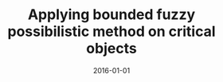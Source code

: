 ---
# Documentation: https://wowchemy.com/docs/managing-content/

title: Applying bounded fuzzy possibilistic method on critical objects
subtitle: ''
summary: ''
authors:
- Hossein Yazdani
- Daniel Ortiz-Arroyo
- Kazimierz Choroś
- kwasnicka
tags: []
categories: []
date: '2016-01-01'
lastmod: 2022-10-07T05:01:42Z
featured: false
draft: false

# Featured image
# To use, add an image named `featured.jpg/png` to your page's folder.
# Focal points: Smart, Center, TopLeft, Top, TopRight, Left, Right, BottomLeft, Bottom, BottomRight.
image:
  caption: ''
  focal_point: ''
  preview_only: false

# Projects (optional).
#   Associate this post with one or more of your projects.
#   Simply enter your project's folder or file name without extension.
#   E.g. `projects = ["internal-project"]` references `content/project/deep-learning/index.md`.
#   Otherwise, set `projects = []`.
projects: []
publishDate: '2022-10-07T05:01:40.942903Z'
publication_types:
- '1'
abstract: ''
publication: '*CINTI 2016 : 17th IEEE International Symposium on Computational Intelligence
  and Informatics : 17-19 November, 2016, Budapest, Hungary.*'
doi: 10.1109/CINTI.2016.7846417
---